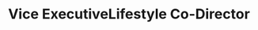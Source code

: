 ---
name: "Taruni Manam"
image: "/images/blank-profile.png"
position: "Executive"
title: ["Vice Executive", "Lifestyle Co-Director"]
order: 4
---